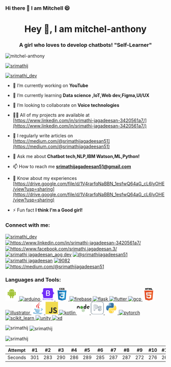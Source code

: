 ### Hi there 👋 I am Mitchell 😄

<!--
**Mitchell-Anthony/Mitchell-Anthony** is a ✨ _special_ ✨ repository because its `README.md` (this file) appears on your GitHub profile.

Here are some ideas to get you started:

- 🔭 I’m currently working on ...
- 🌱 I’m currently learning ...
- 👯 I’m looking to collaborate on ...
- 🤔 I’m looking for help with ...
- 💬 Ask me about ...
- 📫 How to reach me: ...
- 😄 Pronouns: ...
- ⚡ Fun fact: ...
-->
<h1 align="center">Hey 👋, I am mitchel-anthony</h1>
<h3 align="center">A girl who loves to develop chatbots! "Self-Learner"</h3>

<p align="left"> <img src="https://komarev.com/ghpvc/?username=mitchell-anthony&label=Profile%20views&color=blueviolet&style=flat" alt="mitchel-anthony" /> </p>

<p align="left"> <a href="https://github.com/ryo-ma/github-profile-trophy"><img src="https://github-profile-trophy.vercel.app/?username=mitchell-anthony" alt="srimathij" /></a> </p>

<p align="left"> <a href="https://twitter.com/srimathi_dev" target="blank"><img src="https://img.shields.io/twitter/follow/srimathi_dev?logo=twitter&style=for-the-badge" alt="srimathi_dev" /></a> </p>

- 🔭 I’m currently working on **YouTube**

- 🌱 I’m currently learning **Data science ,IoT,Web dev,Figma,UI/UX**

- 👯 I’m looking to collaborate on **Voice technologies**

- 👨‍💻 All of my projects are available at [https://www.linkedin.com/in/srimathi-jagadeesan-3420561a7/](https://www.linkedin.com/in/srimathi-jagadeesan-3420561a7/)

- 📝 I regularly write articles on [https://medium.com/@srimathijagadeesan51](https://medium.com/@srimathijagadeesan51)

- 💬 Ask me about **Chatbot tech,NLP,IBM Watson,ML,Python!**

- 📫 How to reach me **srimathijagadeesan51@gmail.com**

- 📄 Know about my experiences [https://drive.google.com/file/d/1V4rarfqNaBBN_1esfwQ64aG_cL6lyOHE/view?usp=sharing](https://drive.google.com/file/d/1V4rarfqNaBBN_1esfwQ64aG_cL6lyOHE/view?usp=sharing)

- ⚡ Fun fact **I think I'm a Good girl!**

<h3 align="left">Connect with me:</h3>
<p align="left">
<a href="https://twitter.com/srimathi_dev" target="blank"><img align="center" src="https://cdn.jsdelivr.net/npm/simple-icons@3.0.1/icons/twitter.svg" alt="srimathi_dev" height="30" width="40" /></a>
<a href="https://linkedin.com/in/https://www.linkedin.com/in/srimathi-jagadeesan-3420561a7/" target="blank"><img align="center" src="https://cdn.jsdelivr.net/npm/simple-icons@3.0.1/icons/linkedin.svg" alt="https://www.linkedin.com/in/srimathi-jagadeesan-3420561a7/" height="30" width="40" /></a>
<a href="https://fb.com/https://www.facebook.com/srimathi.jagadeesan.3/" target="blank"><img align="center" src="https://cdn.jsdelivr.net/npm/simple-icons@3.0.1/icons/facebook.svg" alt="https://www.facebook.com/srimathi.jagadeesan.3/" height="30" width="40" /></a>
<a href="https://instagram.com/srimathi jagadeesan_aog dev" target="blank"><img align="center" src="https://cdn.jsdelivr.net/npm/simple-icons@3.0.1/icons/instagram.svg" alt="srimathi jagadeesan_aog dev" height="30" width="40" /></a>
<a href="https://medium.com/@srimathijagadeesan51" target="blank"><img align="center" src="https://cdn.jsdelivr.net/npm/simple-icons@3.0.1/icons/medium.svg" alt="@srimathijagadeesan51" height="30" width="40" /></a>
<a href="https://www.youtube.com/c/srimathi jagadeesan" target="blank"><img align="center" src="https://cdn.jsdelivr.net/npm/simple-icons@3.0.1/icons/youtube.svg" alt="srimathi jagadeesan" height="30" width="40" /></a>
<a href="https://discord.gg/9082" target="blank"><img align="center" src="https://cdn.jsdelivr.net/npm/simple-icons@3.0.1/icons/discord.svg" alt="9082" height="30" width="40" /></a>
<a href="/https://medium.com/@srimathijagadeesan51" target="blank"><img align="center" src="https://cdn.jsdelivr.net/npm/simple-icons@3.0.1/icons/rss.svg" alt="https://medium.com/@srimathijagadeesan51" height="30" width="40" /></a>
</p>

<h3 align="left">Languages and Tools:</h3>
<p align="left"> <a href="https://developer.android.com" target="_blank"> <img src="https://raw.githubusercontent.com/devicons/devicon/master/icons/android/android-original-wordmark.svg" alt="android" width="40" height="40"/> </a> <a href="https://www.arduino.cc/" target="_blank"> <img src="https://cdn.worldvectorlogo.com/logos/arduino-1.svg" alt="arduino" width="40" height="40"/> </a> <a href="https://getbootstrap.com" target="_blank"> <img src="https://raw.githubusercontent.com/devicons/devicon/master/icons/bootstrap/bootstrap-plain-wordmark.svg" alt="bootstrap" width="40" height="40"/> </a> <a href="https://www.w3schools.com/css/" target="_blank"> <img src="https://raw.githubusercontent.com/devicons/devicon/master/icons/css3/css3-original-wordmark.svg" alt="css3" width="40" height="40"/> </a> <a href="https://firebase.google.com/" target="_blank"> <img src="https://www.vectorlogo.zone/logos/firebase/firebase-icon.svg" alt="firebase" width="40" height="40"/> </a> <a href="https://flask.palletsprojects.com/" target="_blank"> <img src="https://www.vectorlogo.zone/logos/pocoo_flask/pocoo_flask-icon.svg" alt="flask" width="40" height="40"/> </a> <a href="https://flutter.dev" target="_blank"> <img src="https://www.vectorlogo.zone/logos/flutterio/flutterio-icon.svg" alt="flutter" width="40" height="40"/> </a> <a href="https://cloud.google.com" target="_blank"> <img src="https://www.vectorlogo.zone/logos/google_cloud/google_cloud-icon.svg" alt="gcp" width="40" height="40"/> </a> <a href="https://www.w3.org/html/" target="_blank"> <img src="https://raw.githubusercontent.com/devicons/devicon/master/icons/html5/html5-original-wordmark.svg" alt="html5" width="40" height="40"/> </a> <a href="https://www.adobe.com/in/products/illustrator.html" target="_blank"> <img src="https://www.vectorlogo.zone/logos/adobe_illustrator/adobe_illustrator-icon.svg" alt="illustrator" width="40" height="40"/> </a> <a href="https://www.java.com" target="_blank"> <img src="https://raw.githubusercontent.com/devicons/devicon/master/icons/java/java-original.svg" alt="java" width="40" height="40"/> </a> <a href="https://developer.mozilla.org/en-US/docs/Web/JavaScript" target="_blank"> <img src="https://raw.githubusercontent.com/devicons/devicon/master/icons/javascript/javascript-original.svg" alt="javascript" width="40" height="40"/> </a> <a href="https://kotlinlang.org" target="_blank"> <img src="https://www.vectorlogo.zone/logos/kotlinlang/kotlinlang-icon.svg" alt="kotlin" width="40" height="40"/> </a> <a href="https://nodejs.org" target="_blank"> <img src="https://raw.githubusercontent.com/devicons/devicon/master/icons/nodejs/nodejs-original-wordmark.svg" alt="nodejs" width="40" height="40"/> </a> <a href="https://www.photoshop.com/en" target="_blank"> <img src="https://raw.githubusercontent.com/devicons/devicon/master/icons/photoshop/photoshop-line.svg" alt="photoshop" width="40" height="40"/> </a> <a href="https://www.python.org" target="_blank"> <img src="https://raw.githubusercontent.com/devicons/devicon/master/icons/python/python-original.svg" alt="python" width="40" height="40"/> </a> <a href="https://pytorch.org/" target="_blank"> <img src="https://www.vectorlogo.zone/logos/pytorch/pytorch-icon.svg" alt="pytorch" width="40" height="40"/> </a> <a href="https://scikit-learn.org/" target="_blank"> <img src="https://upload.wikimedia.org/wikipedia/commons/0/05/Scikit_learn_logo_small.svg" alt="scikit_learn" width="40" height="40"/> </a> <a href="https://unity.com/" target="_blank"> <img src="https://www.vectorlogo.zone/logos/unity3d/unity3d-icon.svg" alt="unity" width="40" height="40"/> </a> <a href="https://www.adobe.com/products/xd.html" target="_blank"> <img src="https://cdn.worldvectorlogo.com/logos/adobe-xd.svg" alt="xd" width="40" height="40"/> </a> </p>

<p><img align="left" src="https://github-readme-stats.vercel.app/api/top-langs?username=mitchell-anthony&show_icons=true&locale=en&layout=compact" alt="srimathij" /></p>
<!-- https://github-readme-stats.vercel.app/api?username=mitchell-anthony&count_private=true -->
<p>&nbsp;<img align="center" src="https://github-readme-stats.vercel.app/api?username=mitchell-anthony&show_icons=true&locale=en" alt="srimathij" /></p>

<p><img align="center" src="https://github-readme-streak-stats.herokuapp.com/?user=mitchell-anthony&" alt="srimathij" /></p>

| Attempt | #1 | #2 | #3 | #4 | #5 | #6 | #7 | #8 | #9 | #10 | #11 | #12 |
| :---: | :---: | :---: | :---: | :---: | :---: | :---: | :---: | :---: | :---: | :---: | :---: | :---: |
| Seconds | 301 | 283 | 290 | 286 | 289 | 285 | 287 | 287 | 272 | 276 | 269 | 254 |
